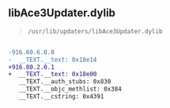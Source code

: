 ## libAce3Updater.dylib

> `/usr/lib/updaters/libAce3Updater.dylib`

```diff

-916.60.6.0.0
-  __TEXT.__text: 0x18e14
+916.80.2.0.1
+  __TEXT.__text: 0x18e00
   __TEXT.__auth_stubs: 0x830
   __TEXT.__objc_methlist: 0x384
   __TEXT.__cstring: 0x4391

```
